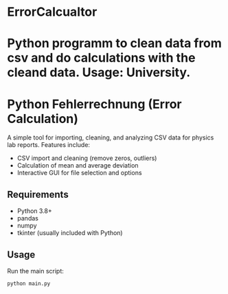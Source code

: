 # ErrorCalcualtor
Python programm to clean data from csv and do calculations with the cleand data. Usage: University.
=======
# Python Fehlerrechnung (Error Calculation)

A simple tool for importing, cleaning, and analyzing CSV data for physics lab reports. Features include:
- CSV import and cleaning (remove zeros, outliers)
- Calculation of mean and average deviation
- Interactive GUI for file selection and options

## Requirements
- Python 3.8+
- pandas
- numpy
- tkinter (usually included with Python)

## Usage
Run the main script:

```sh
python main.py
```

